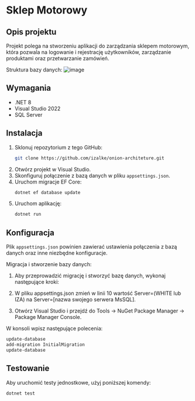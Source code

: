 # Sklep Motorowy

## Opis projektu
Projekt polega na stworzeniu aplikacji do zarządzania sklepem motorowym, która pozwala na logowanie i rejestrację użytkowników, zarządzanie produktami oraz przetwarzanie zamówień.

Struktura bazy danych:
![image](https://github.com/izalke/onion-architeture/assets/104392855/7368536e-88ea-4cf9-affa-d540aea14b60)

    
## Wymagania
- .NET 8
- Visual Studio 2022
- SQL Server

## Instalacja
1. Sklonuj repozytorium z tego GitHub:
    ```bash
    git clone https://github.com/izalke/onion-architeture.git
    ```
2. Otwórz projekt w Visual Studio.
3. Skonfiguruj połączenie z bazą danych w pliku `appsettings.json`.
4. Uruchom migracje EF Core:
    ```bash
    dotnet ef database update
    ```
5. Uruchom aplikację:
    ```bash
    dotnet run
    ```

## Konfiguracja
Plik `appsettings.json` powinien zawierać ustawienia połączenia z bazą danych oraz inne niezbędne konfiguracje.

 Migracja i stworzenie bazy danych:
1. Aby przeprowadzić migrację i stworzyć bazę danych, wykonaj następujące kroki:

2. W pliku appsettings.json zmień w linii 10 wartość Server=(WHITE lub IZA) na Server=[nazwa swojego serwera MsSQL].

3. Otwórz Visual Studio i przejdź do Tools -> NuGet Package Manager -> Package Manager Console.

W konsoli wpisz następujące polecenia:
  ```bash
update-database
add-migration InitialMigration
update-database
```

## Testowanie
Aby uruchomić testy jednostkowe, użyj poniższej komendy:
```bash
dotnet test

